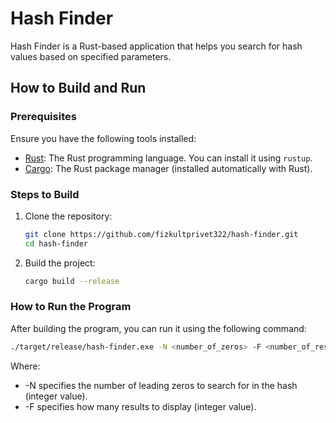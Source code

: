 # Hash Finder

Hash Finder is a Rust-based application that helps you search for hash values based on specified parameters.

## How to Build and Run

### Prerequisites

Ensure you have the following tools installed:

- [Rust](https://www.rust-lang.org/): The Rust programming language. You can install it using `rustup`.
- [Cargo](https://doc.rust-lang.org/cargo/): The Rust package manager (installed automatically with Rust).

### Steps to Build

1. Clone the repository:

    ```bash
    git clone https://github.com/fizkultprivet322/hash-finder.git
    cd hash-finder
    ```

2. Build the project:

    ```bash
    cargo build --release
    ```

### How to Run the Program

After building the program, you can run it using the following command:

```bash
./target/release/hash-finder.exe -N <number_of_zeros> -F <number_of_results>
```

Where:

- -N specifies the number of leading zeros to search for in the hash (integer value).
- -F specifies how many results to display (integer value).
